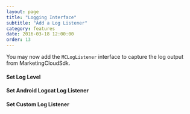 ```yaml
---
layout: page
title: "Logging Interface"
subtitle: "Add a Log Listener"
category: features
date: 2016-03-18 12:00:00
order: 13
---
```


You may now add the `MCLogListener` interface to capture the log output from MarketingCloudSdk.

#### Set Log Level
<script src="https://gist.github.com/sfmc-mobilepushsdk/db27205067d9bb077e8fa38759ce1bb6.js"></script>
 
#### Set Android Logcat Log Listener
<script src="https://gist.github.com/sfmc-mobilepushsdk/500abb50f49869f5c3e03d8646f3dd76.js"></script>
 
#### Set Custom Log Listener
<script src="https://gist.github.com/sfmc-mobilepushsdk/00843679985b49269d7f7cd1adfc1345.js"></script>
